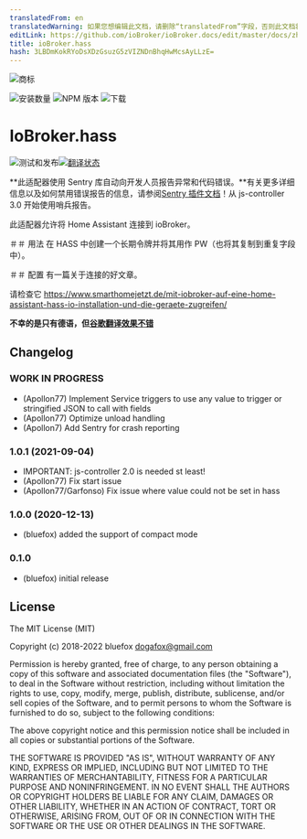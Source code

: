 ```yaml
---
translatedFrom: en
translatedWarning: 如果您想编辑此文档，请删除“translatedFrom”字段，否则此文档将再次自动翻译
editLink: https://github.com/ioBroker/ioBroker.docs/edit/master/docs/zh-cn/adapterref/iobroker.hass/README.md
title: ioBroker.hass
hash: 3LBDmKokRYoDsXDzGsuzG5zVIZNDnBhqHwMcsAyLLzE=
---
```

![商标](../../../en/adapterref/iobroker.hass/admin/hass.png)

![安装数量](http://iobroker.live/badges/hass-stable.svg)
![NPM 版本](http://img.shields.io/npm/v/iobroker.hass.svg)
![下载](https://img.shields.io/npm/dm/iobroker.hass.svg)

# IoBroker.hass
![测试和发布](https://github.com/ioBroker/ioBroker.hass/workflows/Test%20and%20Release/badge.svg)[![翻译状态](https://weblate.iobroker.net/widgets/adapters/-/hass/svg-badge.svg)](https://weblate.iobroker.net/engage/adapters/?utm_source=widget)

**此适配器使用 Sentry 库自动向开发人员报告异常和代码错误。**有关更多详细信息以及如何禁用错误报告的信息，请参阅[Sentry 插件文档](https://github.com/ioBroker/plugin-sentry#plugin-sentry)！从 js-controller 3.0 开始使用哨兵报告。

此适配器允许将 Home Assistant 连接到 ioBroker。

＃＃ 用法
在 HASS 中创建一个长期令牌并将其用作 PW（也将其复制到重复字段中）。

＃＃ 配置
有一篇关于连接的好文章。

请检查它 https://www.smarthomejetzt.de/mit-iobroker-auf-eine-home-assistant-hass-io-installation-und-die-geraete-zugreifen/

**不幸的是只有德语，但[谷歌翻译效果不错](https://translate.google.com/translate?hl=en&sl=de&tl=en&u=https%3A%2F%2Fwww.smarthomejetzt.de%2Fmit-iobroker-auf-eine-home-assistant-hass-io-installation-und-die-geraete-zugreifen%2F)**

<!-- 下一个版本的占位符（在行首）：

### __工作进行中__ -->

## Changelog

### __WORK IN PROGRESS__
* (Apollon77) Implement Service triggers to use any value to trigger or stringified JSON to call with fields
* (Apollon77) Optimize unload handling
* (Apollon7) Add Sentry for crash reporting

### 1.0.1 (2021-09-04)
* IMPORTANT: js-controller 2.0 is needed st least!
* (Apollon77) Fix start issue
* (Apollon77/Garfonso) Fix issue where value could not be set in hass

### 1.0.0 (2020-12-13)
* (bluefox) added the support of compact mode

### 0.1.0
* (bluefox) initial release

## License
The MIT License (MIT)

Copyright (c) 2018-2022 bluefox <dogafox@gmail.com>

Permission is hereby granted, free of charge, to any person obtaining a copy
of this software and associated documentation files (the "Software"), to deal
in the Software without restriction, including without limitation the rights
to use, copy, modify, merge, publish, distribute, sublicense, and/or sell
copies of the Software, and to permit persons to whom the Software is
furnished to do so, subject to the following conditions:

The above copyright notice and this permission notice shall be included in
all copies or substantial portions of the Software.

THE SOFTWARE IS PROVIDED "AS IS", WITHOUT WARRANTY OF ANY KIND, EXPRESS OR
IMPLIED, INCLUDING BUT NOT LIMITED TO THE WARRANTIES OF MERCHANTABILITY,
FITNESS FOR A PARTICULAR PURPOSE AND NONINFRINGEMENT. IN NO EVENT SHALL THE
AUTHORS OR COPYRIGHT HOLDERS BE LIABLE FOR ANY CLAIM, DAMAGES OR OTHER
LIABILITY, WHETHER IN AN ACTION OF CONTRACT, TORT OR OTHERWISE, ARISING FROM,
OUT OF OR IN CONNECTION WITH THE SOFTWARE OR THE USE OR OTHER DEALINGS IN
THE SOFTWARE.
